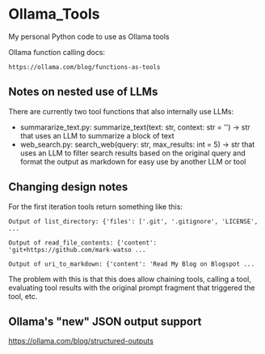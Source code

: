 # Ollama_Tools

My personal Python code to use as Ollama tools

Ollama function calling docs:

    https://ollama.com/blog/functions-as-tools

## Notes on nested use of LLMs

There are currently two tool functions that also internally use LLMs:

- summararize_text.py: summarize_text(text: str, context: str = '') -> str that uses an LLM to summarize a block of text
- web_search.py: search_web(query: str, max_results: int = 5) -> str that uses an LLM to filter search results based on the original query and format the output as markdown for easy use by another LLM or tool
	
## Changing design notes

For the first iteration tools return something like this:

```
Output of list_directory: {'files': ['.git', '.gitignore', 'LICENSE', ...

Output of read_file_contents: {'content': 'git+https://github.com/mark-watso ...

Output of uri_to_markdown: {'content': 'Read My Blog on Blogspot ...
```

The problem with this is that this does allow chaining tools, calling a tool,
evaluating tool results with the original prompt fragment that triggered the tool, etc.

## Ollama's "new" JSON output support

https://ollama.com/blog/structured-outputs

